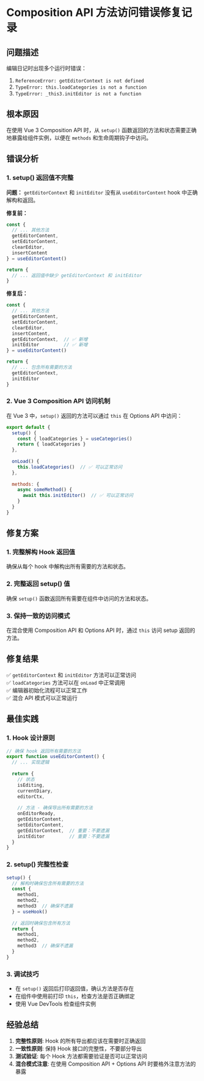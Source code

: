 # Composition API 方法访问错误修复记录

## 问题描述
编辑日记时出现多个运行时错误：
1. `ReferenceError: getEditorContext is not defined`
2. `TypeError: this.loadCategories is not a function`  
3. `TypeError: _this3.initEditor is not a function`

## 根本原因
在使用 Vue 3 Composition API 时，从 `setup()` 函数返回的方法和状态需要正确地暴露给组件实例，以便在 `methods` 和生命周期钩子中访问。

## 错误分析

### 1. setup() 返回值不完整
**问题：** `getEditorContext` 和 `initEditor` 没有从 `useEditorContent` hook 中正确解构和返回。

**修复前：**
```javascript
const {
  // ... 其他方法
  getEditorContent,
  setEditorContent,
  clearEditor,
  insertContent
} = useEditorContent()

return {
  // ... 返回值中缺少 getEditorContext 和 initEditor
}
```

**修复后：**
```javascript
const {
  // ... 其他方法
  getEditorContent,
  setEditorContent,
  clearEditor,
  insertContent,
  getEditorContext,  // ✅ 新增
  initEditor         // ✅ 新增
} = useEditorContent()

return {
  // ... 包含所有需要的方法
  getEditorContext,
  initEditor
}
```

### 2. Vue 3 Composition API 访问机制
在 Vue 3 中，`setup()` 返回的方法可以通过 `this` 在 Options API 中访问：

```javascript
export default {
  setup() {
    const { loadCategories } = useCategories()
    return { loadCategories }
  },
  
  onLoad() {
    this.loadCategories()  // ✅ 可以正常访问
  },
  
  methods: {
    async someMethod() {
      await this.initEditor()  // ✅ 可以正常访问
    }
  }
}
```

## 修复方案

### 1. 完整解构 Hook 返回值
确保从每个 hook 中解构出所有需要的方法和状态。

### 2. 完整返回 setup() 值
确保 `setup()` 函数返回所有需要在组件中访问的方法和状态。

### 3. 保持一致的访问模式
在混合使用 Composition API 和 Options API 时，通过 `this` 访问 setup 返回的方法。

## 修复结果
✅ `getEditorContext` 和 `initEditor` 方法可以正常访问  
✅ `loadCategories` 方法可以在 `onLoad` 中正常调用  
✅ 编辑器初始化流程可以正常工作  
✅ 混合 API 模式可以正常运行

## 最佳实践

### 1. Hook 设计原则
```javascript
// 确保 hook 返回所有需要的方法
export function useEditorContent() {
  // ... 实现逻辑
  
  return {
    // 状态
    isEditing,
    currentDiary,
    editorCtx,
    
    // 方法 - 确保导出所有需要的方法
    onEditorReady,
    getEditorContent,
    setEditorContent,
    getEditorContext,  // 重要：不要遗漏
    initEditor         // 重要：不要遗漏
  }
}
```

### 2. setup() 完整性检查
```javascript
setup() {
  // 解构时确保包含所有需要的方法
  const {
    method1,
    method2,
    method3  // 确保不遗漏
  } = useHook()
  
  // 返回时确保包含所有方法
  return {
    method1,
    method2, 
    method3  // 确保不遗漏
  }
}
```

### 3. 调试技巧
- 在 `setup()` 返回后打印返回值，确认方法是否存在
- 在组件中使用前打印 `this`，检查方法是否正确绑定
- 使用 Vue DevTools 检查组件实例

## 经验总结
1. **完整性原则**: Hook 的所有导出都应该在需要时正确返回
2. **一致性原则**: 保持 Hook 接口的完整性，不要部分导出
3. **测试验证**: 每个 Hook 方法都需要验证是否可以正常访问
4. **混合模式注意**: 在使用 Composition API + Options API 时要格外注意方法的暴露